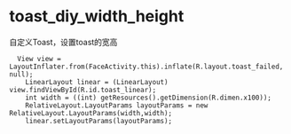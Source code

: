 # toast_diy_width_height
自定义Toast，设置toast的宽高

      View view = LayoutInflater.from(FaceActivity.this).inflate(R.layout.toast_failed, null);
        LinearLayout linear = (LinearLayout) view.findViewById(R.id.toast_linear);
        int width = ((int) getResources().getDimension(R.dimen.x100));
        RelativeLayout.LayoutParams layoutParams = new RelativeLayout.LayoutParams(width,width);
        linear.setLayoutParams(layoutParams);
